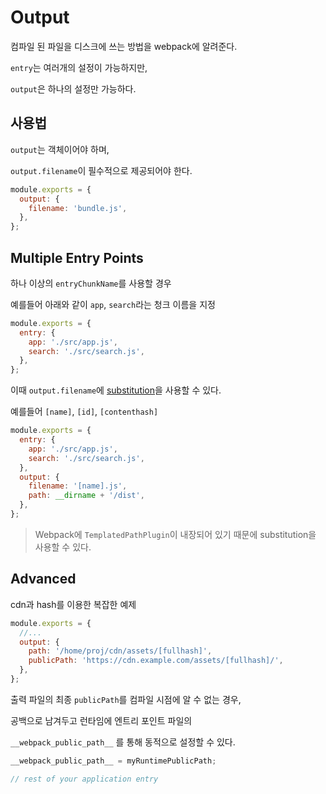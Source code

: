 # Output
컴파일 된 파일을 디스크에 쓰는 방법을 webpack에 알려준다.

<code>entry</code>는 여러개의 설정이 가능하지만,

<code>output</code>은 하나의 설정만 가능하다.


## 사용법
<code>output</code>는 객체이어야 하며,

<code>output.filename</code>이 필수적으로 제공되어야 한다.

```javascript
module.exports = {
  output: {
    filename: 'bundle.js',
  },
};
```


## Multiple Entry Points
하나 이상의 <code>entryChunkName</code>를 사용할 경우

예를들어 아래와 같이 <code>app</code>, <code>search</code>라는 청크 이름을 지정
```javascript
module.exports = {
  entry: {
    app: './src/app.js',
    search: './src/search.js',
  },
};
```
[substitution]: https://webpack.js.org/configuration/output/#template-strings
이때 <code>output.filename</code>에 [substitution][substitution]을 사용할 수 있다.

예를들어 <code>[name]</code>, <code>[id]</code>, <code>[contenthash]</code>

```javascript
module.exports = {
  entry: {
    app: './src/app.js',
    search: './src/search.js',
  },
  output: {
    filename: '[name].js',
    path: __dirname + '/dist',
  },
};
```

> Webpack에 <code>TemplatedPathPlugin</code>이 내장되어 있기 때문에 substitution을 사용할 수 있다.


## Advanced
cdn과 hash를 이용한 복잡한 예제
```javascript
module.exports = {
  //...
  output: {
    path: '/home/proj/cdn/assets/[fullhash]',
    publicPath: 'https://cdn.example.com/assets/[fullhash]/',
  },
};
```

출력 파일의 최종 <code>publicPath</code>를 컴파일 시점에 알 수 없는 경우,

공백으로 남겨두고 런타임에 엔트리 포인트 파일의 

<code>\_\_webpack_public_path__</code> 를 통해 동적으로 설정할 수 있다.

```javascript
__webpack_public_path__ = myRuntimePublicPath;

// rest of your application entry
```
